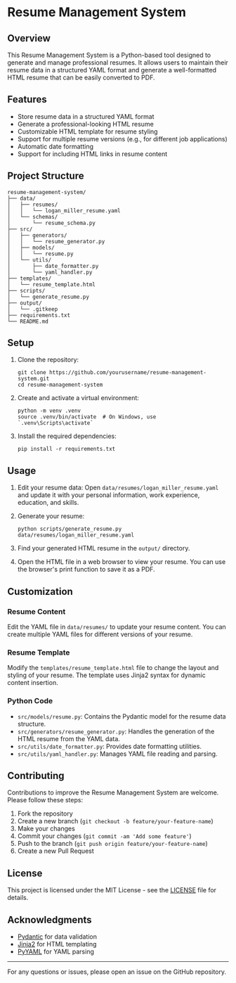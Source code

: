 # Resume Management System

## Overview

This Resume Management System is a Python-based tool designed to generate and manage professional resumes. It allows users to maintain their resume data in a structured YAML format and generate a well-formatted HTML resume that can be easily converted to PDF.

## Features

- Store resume data in a structured YAML format
- Generate a professional-looking HTML resume
- Customizable HTML template for resume styling
- Support for multiple resume versions (e.g., for different job applications)
- Automatic date formatting
- Support for including HTML links in resume content

## Project Structure

```
resume-management-system/
├── data/
│   ├── resumes/
│   │   └── logan_miller_resume.yaml
│   └── schemas/
│       └── resume_schema.py
├── src/
│   ├── generators/
│   │   └── resume_generator.py
│   ├── models/
│   │   └── resume.py
│   └── utils/
│       ├── date_formatter.py
│       └── yaml_handler.py
├── templates/
│   └── resume_template.html
├── scripts/
│   └── generate_resume.py
├── output/
│   └── .gitkeep
├── requirements.txt
└── README.md
```

## Setup

1. Clone the repository:
   ```
   git clone https://github.com/yourusername/resume-management-system.git
   cd resume-management-system
   ```

2. Create and activate a virtual environment:
   ```
   python -m venv .venv
   source .venv/bin/activate  # On Windows, use `.venv\Scripts\activate`
   ```

3. Install the required dependencies:
   ```
   pip install -r requirements.txt
   ```

## Usage

1. Edit your resume data:
   Open `data/resumes/logan_miller_resume.yaml` and update it with your personal information, work experience, education, and skills.

2. Generate your resume:
   ```
   python scripts/generate_resume.py data/resumes/logan_miller_resume.yaml
   ```

3. Find your generated HTML resume in the `output/` directory.

4. Open the HTML file in a web browser to view your resume. You can use the browser's print function to save it as a PDF.

## Customization

### Resume Content

Edit the YAML file in `data/resumes/` to update your resume content. You can create multiple YAML files for different versions of your resume.

### Resume Template

Modify the `templates/resume_template.html` file to change the layout and styling of your resume. The template uses Jinja2 syntax for dynamic content insertion.

### Python Code

- `src/models/resume.py`: Contains the Pydantic model for the resume data structure.
- `src/generators/resume_generator.py`: Handles the generation of the HTML resume from the YAML data.
- `src/utils/date_formatter.py`: Provides date formatting utilities.
- `src/utils/yaml_handler.py`: Manages YAML file reading and parsing.

## Contributing

Contributions to improve the Resume Management System are welcome. Please follow these steps:

1. Fork the repository
2. Create a new branch (`git checkout -b feature/your-feature-name`)
3. Make your changes
4. Commit your changes (`git commit -am 'Add some feature'`)
5. Push to the branch (`git push origin feature/your-feature-name`)
6. Create a new Pull Request

## License

This project is licensed under the MIT License - see the [LICENSE](LICENSE) file for details.

## Acknowledgments

- [Pydantic](https://pydantic-docs.helpmanual.io/) for data validation
- [Jinja2](https://jinja.palletsprojects.com/) for HTML templating
- [PyYAML](https://pyyaml.org/) for YAML parsing

---

For any questions or issues, please open an issue on the GitHub repository.